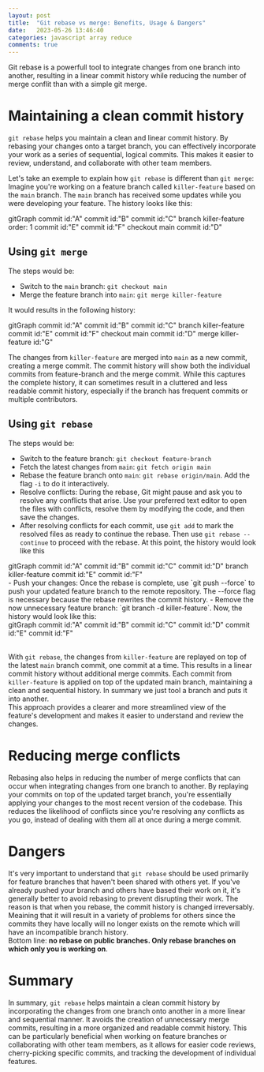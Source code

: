 ```yaml
---
layout: post
title:  "Git rebase vs merge: Benefits, Usage & Dangers"
date:   2023-05-26 13:46:40
categories: javascript array reduce
comments: true
---
```


Git rebase is a powerfull tool to integrate changes from one branch into another, resulting in a linear commit history while reducing the number of merge conflit than with a simple git merge.  

# Maintaining a clean commit history
`git rebase` helps you maintain a clean and linear commit history. By rebasing your changes onto a target branch, you can effectively incorporate your work as a series of sequential, logical commits. This makes it easier to review, understand, and collaborate with other team members.

Let's take an exemple to explain how `git rebase` is different than `git merge`: Imagine you're working on a feature branch called `killer-feature` based on the `main` branch. The `main` branch has received some updates while you were developing your feature. The history looks like this:  
<div class="mermaid">
gitGraph
       commit id:"A"
       commit id:"B"
       commit id:"C"
       branch killer-feature order: 1
       commit id:"E"
       commit id:"F"
       checkout main
       commit id:"D"
</div>

## Using `git merge`
The steps would be:  
- Switch to the `main` branch: `git checkout main`
- Merge the feature branch into `main`: `git merge killer-feature`

It would results in the following history:  
<div class="mermaid">
gitGraph
       commit id:"A"
       commit id:"B"
       commit id:"C"
       branch killer-feature
       commit id:"E"
       commit id:"F"
       checkout main
       commit id:"D"
       merge killer-feature id:"G"
</div>

The changes from `killer-feature` are merged into `main` as a new commit, creating a merge commit. The commit history will show both the individual commits from feature-branch and the merge commit. While this captures the complete history, it can sometimes result in a cluttered and less readable commit history, especially if the branch has frequent commits or multiple contributors.  

## Using `git rebase`
The steps would be:  
- Switch to the feature branch: `git checkout feature-branch`
- Fetch the latest changes from `main`: `git fetch origin main`
- Rebase the feature branch onto `main`: `git rebase origin/main`. Add the flag `-i` to do it interactively.
- Resolve conflicts: During the rebase, Git might pause and ask you to resolve any conflicts that arise. Use your preferred text editor to open the files with conflicts, resolve them by modifying the code, and then save the changes.
- After resolving conflicts for each commit, use `git add` to mark the resolved files as ready to continue the rebase. Then use `git rebase --continue` to proceed with the rebase. At this point, the history would look like this
<div class="mermaid">
gitGraph
       commit id:"A"
       commit id:"B"
       commit id:"C"
       commit id:"D"
       branch killer-feature
       commit id:"E"
       commit id:"F"
</div>
- Push your changes: Once the rebase is complete, use `git push --force` to push your updated feature branch to the remote repository. The --force flag is necessary because the rebase rewrites the commit history. 
- Remove the now unnecessary feature branch: `git branch -d killer-feature`. Now, the history would look like this:
<div class="mermaid">
gitGraph
       commit id:"A"
       commit id:"B"
       commit id:"C"
       commit id:"D"
       commit id:"E"
       commit id:"F"
</div>

<br>


With `git rebase`, the changes from `killer-feature` are replayed on top of the latest `main` branch commit, one commit at a time. This results in a linear commit history without additional merge commits. Each commit from `killer-feature` is applied on top of the updated main branch, maintaining a clean and sequential history. In summary we just tool a branch and puts it into another.  
This approach provides a clearer and more streamlined view of the feature's development and makes it easier to understand and review the changes.  

# Reducing merge conflicts
Rebasing also helps in reducing the number of merge conflicts that can occur when integrating changes from one branch to another. By replaying your commits on top of the updated target branch, you're essentially applying your changes to the most recent version of the codebase. This reduces the likelihood of conflicts since you're resolving any conflicts as you go, instead of dealing with them all at once during a merge commit.  

# Dangers
It's very important to understand that `git rebase` should be used primarily for feature branches that haven't been shared with others yet. If you've already pushed your branch and others have based their work on it, it's generally better to avoid rebasing to prevent disrupting their work. The reason is that when you rebase, the commit history is changed irreversably. Meaining that it will result in a variety of problems for others since the commits they have locally will no longer exists on the remote which will have an incompatible branch history.  
Bottom line: __no rebase on public branches. Only rebase branches on which only you is working on__.  

# Summary
In summary, `git rebase` helps maintain a clean commit history by incorporating the changes from one branch onto another in a more linear and sequential manner. It avoids the creation of unnecessary merge commits, resulting in a more organized and readable commit history. This can be particularly beneficial when working on feature branches or collaborating with other team members, as it allows for easier code reviews, cherry-picking specific commits, and tracking the development of individual features.  